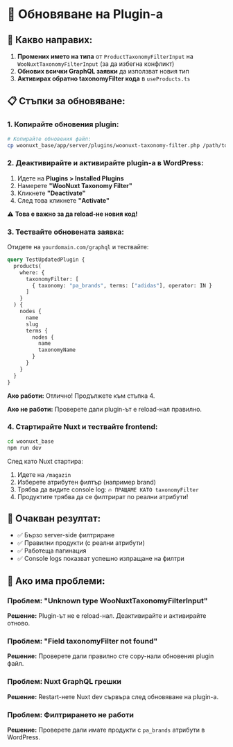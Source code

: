 # 🔄 **Обновяване на Plugin-а**

## **🔧 Какво направих:**

1. **Промених името на типа** от `ProductTaxonomyFilterInput` на `WooNuxtTaxonomyFilterInput` (за да избегна конфликт)
2. **Обнових всички GraphQL заявки** да използват новия тип
3. **Активирах обратно taxonomyFilter кода** в `useProducts.ts`

## **📋 Стъпки за обновяване:**

### **1. Копирайте обновения plugin:**

```bash
# Копирайте обновения файл:
cp woonuxt_base/app/server/plugins/woonuxt-taxonomy-filter.php /path/to/wordpress/wp-content/plugins/
```

### **2. Деактивирайте и активирайте plugin-а в WordPress:**

1. Идете на **Plugins > Installed Plugins**
2. Намерете **"WooNuxt Taxonomy Filter"**
3. Кликнете **"Deactivate"**
4. След това кликнете **"Activate"**

⚠️ **Това е важно за да reload-не новия код!**

### **3. Тествайте обновената заявка:**

Отидете на `yourdomain.com/graphql` и тествайте:

```graphql
query TestUpdatedPlugin {
  products(
    where: {
      taxonomyFilter: [
        { taxonomy: "pa_brands", terms: ["adidas"], operator: IN }
      ]
    }
  ) {
    nodes {
      name
      slug
      terms {
        nodes {
          name
          taxonomyName
        }
      }
    }
  }
}
```

**Ако работи:** Отлично! Продължете към стъпка 4.

**Ако не работи:** Проверете дали plugin-ът е reload-нал правилно.

### **4. Стартирайте Nuxt и тествайте frontend:**

```bash
cd woonuxt_base
npm run dev
```

След като Nuxt стартира:

1. Идете на `/magazin`
2. Изберете атрибутен филтър (например brand)
3. Трябва да видите console log: `🔥 ПРАЩАМЕ КАТО taxonomyFilter`
4. Продуктите трябва да се филтрират по реални атрибути!

## **🎯 Очакван резултат:**

- ✅ Бързо server-side филтриране
- ✅ Правилни продукти (с реални атрибути)
- ✅ Работеща пагинация
- ✅ Console logs показват успешно изпращане на филтри

## **🚨 Ако има проблеми:**

### **Проблем: "Unknown type WooNuxtTaxonomyFilterInput"**

**Решение:** Plugin-ът не е reload-нал. Деактивирайте и активирайте отново.

### **Проблем: "Field taxonomyFilter not found"**

**Решение:** Проверете дали правилно сте copy-нали обновения plugin файл.

### **Проблем: Nuxt GraphQL грешки**

**Решение:** Restart-нете Nuxt dev сървъра след обновяване на plugin-а.

### **Проблем: Филтрирането не работи**

**Решение:** Проверете дали имате продукти с `pa_brands` атрибути в WordPress.
